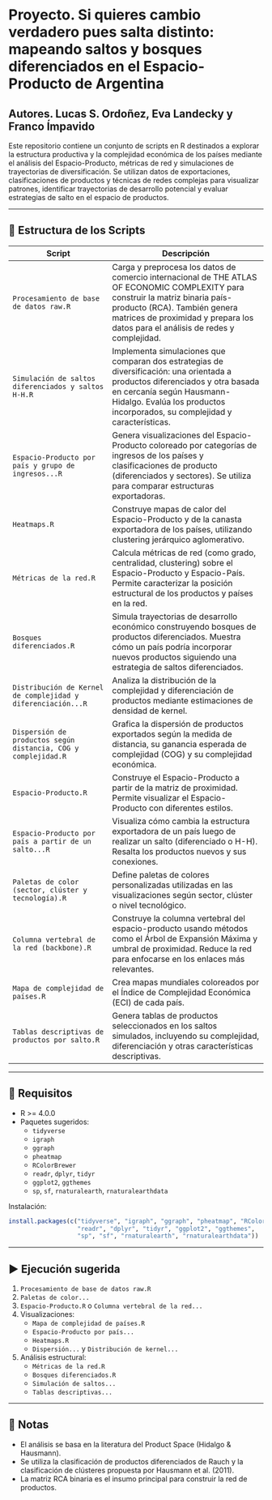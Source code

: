 # Proyecto. Si quieres cambio verdadero pues salta distinto: mapeando saltos y bosques diferenciados en el Espacio-Producto de Argentina
## Autores. Lucas S. Ordoñez, Eva Landecky y Franco Ímpavido 


Este repositorio contiene un conjunto de scripts en R destinados a explorar la estructura productiva y la complejidad económica de los países mediante el análisis del Espacio-Producto, métricas de red y simulaciones de trayectorias de diversificación. Se utilizan datos de exportaciones, clasificaciones de productos y técnicas de redes complejas para visualizar patrones, identificar trayectorias de desarrollo potencial y evaluar estrategias de salto en el espacio de productos.

---

## 📁 Estructura de los Scripts

| Script | Descripción |
|--------|-------------|
| `Procesamiento de base de datos raw.R` | Carga y preprocesa los datos de comercio internacional de THE ATLAS OF ECONOMIC COMPLEXITY para construir la matriz binaria país-producto (RCA). También genera matrices de proximidad y prepara los datos para el análisis de redes y complejidad. |
| `Simulación de saltos diferenciados y saltos H-H.R` | Implementa simulaciones que comparan dos estrategias de diversificación: una orientada a productos diferenciados y otra basada en cercanía según Hausmann-Hidalgo. Evalúa los productos incorporados, su complejidad y características. |
| `Espacio-Producto por país y grupo de ingresos...R` | Genera visualizaciones del Espacio-Producto coloreado por categorías de ingresos de los países y clasificaciones de producto (diferenciados y sectores). Se utiliza para comparar estructuras exportadoras. |
| `Heatmaps.R` | Construye mapas de calor del Espacio-Producto y de la canasta exportadora de los países, utilizando clustering jerárquico aglomerativo. |
| `Métricas de la red.R` | Calcula métricas de red (como grado, centralidad, clustering) sobre el Espacio-Producto y Espacio-País. Permite caracterizar la posición estructural de los productos y países en la red. |
| `Bosques diferenciados.R` | Simula trayectorias de desarrollo económico construyendo bosques de productos diferenciados. Muestra cómo un país podría incorporar nuevos productos siguiendo una estrategia de saltos diferenciados. |
| `Distribución de Kernel de complejidad y diferenciación...R` | Analiza la distribución de la complejidad y diferenciación de productos mediante estimaciones de densidad de kernel. |
| `Dispersión de productos según distancia, COG y complejidad.R` | Grafica la dispersión de productos  exportados según la medida de distancia, su ganancia esperada de complejidad (COG) y su complejidad económica. |
| `Espacio-Producto.R` | Construye el Espacio-Producto a partir de la matriz de proximidad. Permite visualizar el Espacio-Producto con diferentes estilos. |
| `Espacio-Producto por país a partir de un salto...R` | Visualiza cómo cambia la estructura exportadora de un país luego de realizar un salto (diferenciado o H-H). Resalta los productos nuevos y sus conexiones. |
| `Paletas de color (sector, clúster y tecnología).R` | Define paletas de colores personalizadas utilizadas en las visualizaciones según sector, clúster o nivel tecnológico. |
| `Columna vertebral de la red (backbone).R` | Construye la columna vertebral del espacio-producto usando métodos como el Árbol de Expansión Máxima y umbral de proximidad. Reduce la red para enfocarse en los enlaces más relevantes. |
| `Mapa de complejidad de países.R` | Crea mapas mundiales coloreados por el Índice de Complejidad Económica (ECI) de cada país. |
| `Tablas descriptivas de productos por salto.R` | Genera tablas de productos seleccionados en los saltos simulados, incluyendo su complejidad, diferenciación y otras características descriptivas. |

---

## 🧰 Requisitos

- R >= 4.0.0
- Paquetes sugeridos:
  - `tidyverse`
  - `igraph`
  - `ggraph`
  - `pheatmap`
  - `RColorBrewer`
  - `readr`, `dplyr`, `tidyr`
  - `ggplot2`, `ggthemes`
  - `sp`, `sf`, `rnaturalearth`, `rnaturalearthdata`

Instalación:

```r
install.packages(c("tidyverse", "igraph", "ggraph", "pheatmap", "RColorBrewer", 
                   "readr", "dplyr", "tidyr", "ggplot2", "ggthemes", 
                   "sp", "sf", "rnaturalearth", "rnaturalearthdata"))
```

---

## ▶️ Ejecución sugerida

1. `Procesamiento de base de datos raw.R`
2. `Paletas de color...`
3. `Espacio-Producto.R` o `Columna vertebral de la red...`
4. Visualizaciones:
   - `Mapa de complejidad de países.R`
   - `Espacio-Producto por país...`
   - `Heatmaps.R`
   - `Dispersión...` y `Distribución de kernel...`
5. Análisis estructural:
   - `Métricas de la red.R`
   - `Bosques diferenciados.R`
   - `Simulación de saltos...`
   - `Tablas descriptivas...`

---

## 📌 Notas

- El análisis se basa en la literatura del Product Space (Hidalgo & Hausmann).
- Se utiliza la clasificación de productos diferenciados de Rauch y la clasificación de clústeres propuesta por Hausmann et al. (2011).
- La matriz RCA binaria es el insumo principal para construir la red de productos.
